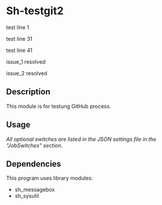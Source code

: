 # Sh-testgit2

test line 1

test line 31

test line 41

issue_1 resolved

issue_2 resolved

## Description
This module is for testung GitHub process.

## Usage
*All optional switches are listed in the JSON settings file in the "JobSwitches" section.*

## Dependencies
This program uses library modules:
- sh_messagebox
- sh_sysutil